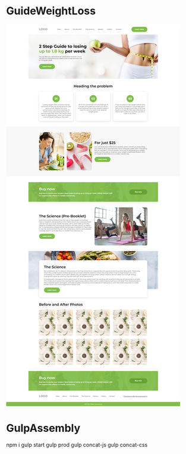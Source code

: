 # GuideWeightLoss
![alt text](screen.png "GuideWeightLoss")
# GulpAssembly
npm i
gulp start
gulp prod
gulp concat-js
gulp concat-css